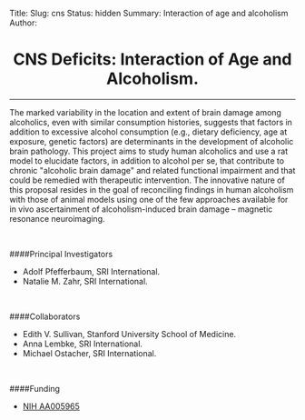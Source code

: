 Title: 
Slug: cns
Status: hidden
Summary: Interaction of age and alcoholism
Author:

<h1 align="middle">CNS Deficits: Interaction of Age and Alcoholism.</h1>

---

 The marked variability in the location and extent of brain damage among alcoholics, even with similar consumption histories, suggests that factors in addition to excessive alcohol consumption (e.g., dietary deficiency, age at exposure, genetic factors) are determinants in the development of alcoholic brain pathology.  This project aims to study human alcoholics and use a rat model to elucidate factors, in addition to alcohol per se, that contribute to chronic "alcoholic brain damage" and related functional impairment and that could be remedied with therapeutic intervention. The innovative nature of this proposal resides in the goal of reconciling findings in human alcoholism with those of animal models using one of the few approaches available for in vivo ascertainment of alcoholism-induced brain damage – magnetic resonance neuroimaging.

</br>

####Principal Investigators

* Adolf Pfefferbaum, SRI International.
* Natalie M. Zahr, SRI International.

</br>

####Collaborators

* Edith V. Sullivan, Stanford University School of Medicine.
* Anna Lembke, SRI International.
* Michael Ostacher, SRI International.

</br>

####Funding

 * [NIH AA005965][cns]

[cns]: https://projectreporter.nih.gov/project_info_description.cfm?aid=9042196&icde=29447440